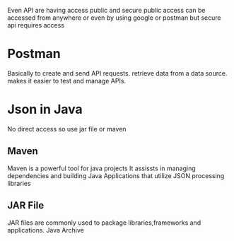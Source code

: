 Even API are having access public and secure
public access can be accessed from anywhere or even by using google or postman 
but secure api requires access 

# Postman
Basically to create and send API requests.
retrieve data from a data source.
makes it easier to test and manage APIs.

# Json in Java
No direct access so use jar file or maven
## Maven
Maven is a powerful tool for java projects
It assissts in managing dependencies and building Java Applications that utilize JSON processing libraries
## JAR File
JAR files are commonly used to package libraries,frameworks and applications.
Java Archive
